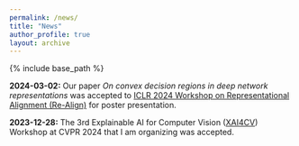 ```yaml
---
permalink: /news/
title: "News"
author_profile: true
layout: archive
---
```


{% include base_path %}

**2024-03-02:**	Our paper *On convex decision regions in deep network representations* was accepted to [ICLR 2024 Workshop on Representational Alignment (Re-Align)](https://representational-alignment.github.io/) for poster presentation.

**2023-12-28:**	The 3rd Explainable AI for Computer Vision ([XAI4CV](https://xai4cv.github.io/workshop_cvpr24)) Workshop at CVPR 2024 that I am organizing was accepted.

